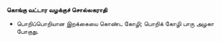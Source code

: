 **கொங்கு வட்டார வழக்குச் சொல்லகராதி**
- பொறிப்பொறியான இறக்கையை கொண்ட கோழி; பொறிக் கோழி பாரு அழகா போகுது.

